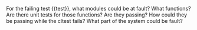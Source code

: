 For the failing test {{test}}, what modules could be at fault? What functions? Are there unit tests for those functions? Are they passing?  How could they be passing while the cltest fails?  What part of the system could be fault?